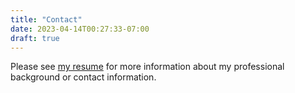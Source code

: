 ```yaml
---
title: "Contact"
date: 2023-04-14T00:27:33-07:00
draft: true
---
```


Please see [my resume](https://resume.yoonix.com) for more information about my professional background or contact information.
